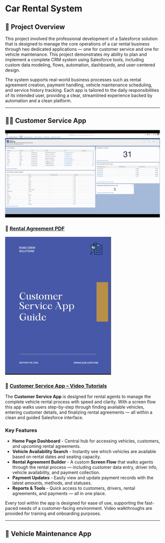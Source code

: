 # Car Rental System

## 📝 Project Overview
This project involved the professional development of a Salesforce solution that is designed to manage the core operations of a car rental business through two dedicated applications — one for customer service and one for vehicle maintenance. This project demonstrates my ability to plan and implement a complete CRM system using Salesforce tools, including custom data modeling, flows, automation, dashboards, and user-centered design.

The system supports real-world business processes such as rental agreement creation, payment handling, vehicle maintenance scheduling, and service history tracking. Each app is tailored to the daily responsibilities of its intended user, providing a clear, streamlined experience backed by automation and a clean platform.

---

## 👨‍💻 Customer Service App 

![](./CustomerServiceApp.gif)

### 📄 [Rental Agreement PDF](./SalesforceCustomerServiceGuide.pdf)

![](./CustomerServiceGuide.gif)

### 🎥 [Customer Service App – Video Tutorials](https://vimeo.com/showcase/11687420)

The **Customer Service App** is designed for rental agents to manage the complete vehicle rental process with speed and clarity. With a screen flow this app walks users step-by-step through finding available vehicles, entering customer details, and finalizing rental agreements — all within a clean and guided Salesforce interface.

### Key Features

- **Home Page Dashboard** - Central hub for accessing vehicles, customers, and upcoming rental agreements.
- **Vehicle Availability Search** - Instantly see which vehicles are available based on rental dates and seating capacity.
- **Rental Agreement Builder** - A custom **Screen Flow** that walks agents through the rental process — including customer data entry, driver info, vehicle availability, and payment collection.
- **Payment Updates** - Easily view and update payment records with the latest amounts, methods, and statuses.
- **Reports & Tools** - Quick access to customers, drivers, rental agreements, and payments — all in one place.

Every tool within the app is designed for ease of use, supporting the fast-paced needs of a customer-facing environment. Video walkthroughs are provided for training and onboarding purposes.

---

## 🧰 Vehicle Maintenance App
